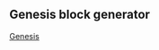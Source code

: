 ## Genesis block generator

[Genesis]([https://github.com/bitcoin/bitcoin/tags](https://github.com/dpowcore-project/dpowcoin-dev-utils/tree/main/genesis-block)) 
